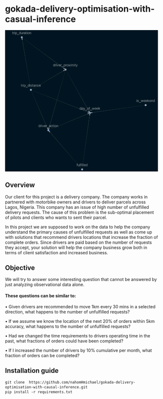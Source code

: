 # gokada-delivery-optimisation-with-casual-inference
<p align="center">
     <img src="img/img.png">
</p>

## Overview
Our client for this project is a delivery company. The company works in partnered with motorbike owners and drivers to deliver parcels across Lagos, Nigeria. This company has an issue of high number of unfulfilled delivery requests. The cause of this problem is the sub-optimal placement of pilots and clients who wants to sent their parcel.

In this project we are supposed to work on the data to help the company understand the primary causes of unfulfilled requests as well as come up with solutions that recommend drivers locations that increase the fraction of complete orders. Since drivers are paid based on the number of requests they accept, your solution will help the company business grow both in terms of client satisfaction and increased business.

## Objective
We will try to answer some interesting question that cannot be answered by just analyzing observational data alone.

#### These questions can be similar to:

• Given drivers are recommended to move 1km every 30 mins in a selected direction, what happens to the number of unfulfilled requests?

• If we assume we know the location of the next 20% of orders within 5km accuracy, what happens to the number of unfulfilled requests?

• Had we changed the time requirements to drivers operating time in the past, what fractions of orders could have been completed?

• If I increased the number of drivers by 10% cumulative per month, what fraction of orders can be completed?

## Installation guide

```
git clone  https://github.com/nahomHmichael/gokada-delivery-optimisation-with-causal-inference.git
pip install -r requirements.txt
```



